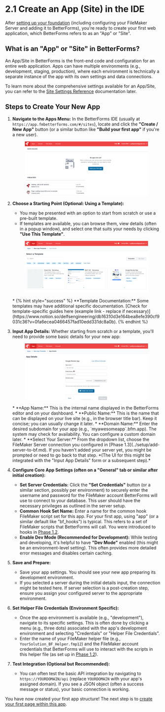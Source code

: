 # 2.1 Create an App (Site) in the IDE

After [setting up your foundation](../setup/configure-fm-server.md) (including configuring your FileMaker Server and adding it to BetterForms), you're ready to create your first web application, which BetterForms refers to as an "App" or "Site".

## What is an "App" or "Site" in BetterForms?

An App/Site in BetterForms is the front-end code and configuration for an entire web application. Apps can have multiple environments (e.g., development, staging, production), where each environment is technically a separate instance of the app with its own settings and data connections.

To learn more about the comprehensive settings available for an App/Site, you can refer to the [Site Settings Reference](../../reference/site-settings/README.md) documentation later.

## Steps to Create Your New App

1.  **Navigate to the Apps Menu:**
    In the BetterForms IDE (usually at `https://app.fmbetterforms.com/#/sites`), locate and click the **"Create / New App"** button (or a similar button like **"Build your first app"** if you're a new user).
    <figure><img src="../../.gitbook/assets/image (19).png" alt=""></figure>


2.  **Choose a Starting Point (Optional: Using a Template):**
    *   You may be presented with an option to start from scratch or use a pre-built template.
    *   If templates are available, you can browse them, view details (often in a popup window), and select one that suits your needs by clicking **"Use This Template"**.
    <figure><img src="../../.gitbook/assets/image (18).png" alt="Template Selection Page"></figure>
    *   {% hint style="success" %}
        **Template Documentation:** Some templates may have additional specific documentation. [Check for template-specific guides here (example link - replace if necessary)](https://www.notion.so/delfsengineering/db16310d3e164bea8efe390cf9031c36?v=0fa6ecea0466457fad10edd331dc8a0b).
        {% endhint %}

3.  **Input App Details:**
    Whether starting from scratch or a template, you'll need to provide some basic details for your new app:
    <figure><img src="../../.gitbook/assets/image (1) (1) (1) (1) (1) (1).png" alt="Input App Details Form"></figure>
    *   **App Name:** This is the internal name displayed in the BetterForms editor and on your dashboard.
    *   **Public Name:** This is the name that can be displayed on your live site (e.g., in the browser title bar). Keep it concise; you can usually change it later.
    *   **Domain Name:** Enter the desired subdomain for your app (e.g., `myawesomeapp`.bfm.app). The system may check for availability. You can configure a custom domain later.
    *   **Select Your Server:** From the dropdown list, choose the FileMaker Server connection you configured in [Phase 1.3](../setup/add-server-to-bf.md). If you haven't added your server yet, you might be prompted or need to go back to that step. *(The UI for this might be integrated with the "Input App Details" form or a subsequent step).*


4.  **Configure Core App Settings (often on a "General" tab or similar after initial creation):**
    *   **Set Server Credentials:** Click the **"Set Credentials"** button (or a similar section, possibly per environment) to securely enter the username and password for the FileMaker account BetterForms will use to connect to your database. This user should have the necessary privileges as outlined in the server setup.
    *   **Common Hook Set Name:** Enter a name for the common hook FileMaker script set for this app. For your first app, using "app" (or a similar default like "bf_hooks") is typical. This refers to a set of FileMaker scripts that BetterForms will call. You were introduced to hooks in [Phase 1.2](../setup/install-bf-helper-file.md).
    *   **Enable Dev Mode (Recommended for Development):** While testing and developing, it's helpful to have **"Dev Mode"** enabled (this might be an environment-level setting). This often provides more detailed error messages and disables certain caching.

5.  **Save and Prepare:**
    *   Save your app settings. You should see your new app preparing its development environment.
    *   If you selected a server during the initial details input, the connection might be tested here. If server selection is a post-creation step, ensure you assign your configured server to the appropriate environment.

6.  **Set Helper File Credentials (Environment Specific):**
    *   Once the app environment is available (e.g., "development"), navigate to its specific settings. This is often done by clicking a menu (e.g., three dots) associated with the app's development environment and selecting "Credentials" or "Helper File Credentials".
    *   Enter the name of your FileMaker helper file (e.g., `YourSolution_BF_Helper.fmp12`) and the FileMaker account credentials that BetterForms will use to interact with the scripts in this helper file (as set up in [Phase 1.2](../setup/install-bf-helper-file.md)).

7.  **Test Integration (Optional but Recommended):**
    *   You can often test the basic API integration by navigating to `https://YOURDOMAIN/api` (replace `YOURDOMAIN` with your app's assigned domain). If you see a JSON object (often a success message or status), your basic connection is working.

You have now created your first app structure! The next step is to [create your first page within this app](./create-page.md).
